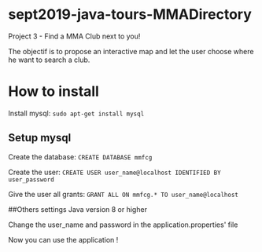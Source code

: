 # sept2019-java-tours-MMADirectory
Project 3 - Find a MMA Club next to you!

The objectif is to propose an interactive map and let the user choose where he want to search a club.

# How to install
Install mysql:
`sudo apt-get install mysql`

## Setup mysql
Create the database:
`CREATE DATABASE mmfcg`

Create the user:
`CREATE USER user_name@localhost IDENTIFIED BY user_password`

Give the user all grants:
`GRANT ALL ON mmfcg.* TO user_name@localhost`

##Others settings
Java version 8 or higher

Change the user_name and password in the application.properties' file

Now you can use the application !
